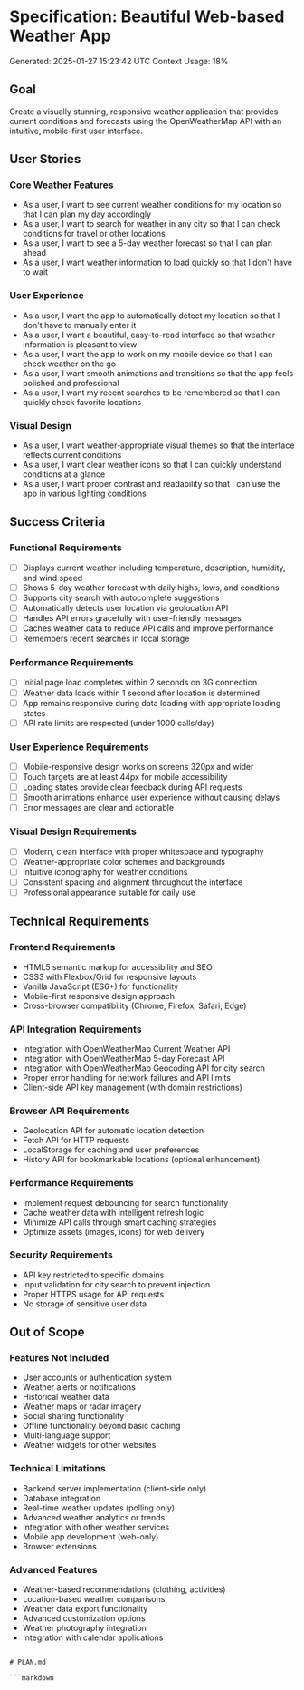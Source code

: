 # Specification: Beautiful Web-based Weather App
Generated: 2025-01-27 15:23:42 UTC
Context Usage: 18%

## Goal
Create a visually stunning, responsive weather application that provides current conditions and forecasts using the OpenWeatherMap API with an intuitive, mobile-first user interface.

## User Stories

### Core Weather Features
- As a user, I want to see current weather conditions for my location so that I can plan my day accordingly
- As a user, I want to search for weather in any city so that I can check conditions for travel or other locations
- As a user, I want to see a 5-day weather forecast so that I can plan ahead
- As a user, I want weather information to load quickly so that I don't have to wait

### User Experience
- As a user, I want the app to automatically detect my location so that I don't have to manually enter it
- As a user, I want a beautiful, easy-to-read interface so that weather information is pleasant to view
- As a user, I want the app to work on my mobile device so that I can check weather on the go
- As a user, I want smooth animations and transitions so that the app feels polished and professional
- As a user, I want my recent searches to be remembered so that I can quickly check favorite locations

### Visual Design
- As a user, I want weather-appropriate visual themes so that the interface reflects current conditions
- As a user, I want clear weather icons so that I can quickly understand conditions at a glance
- As a user, I want proper contrast and readability so that I can use the app in various lighting conditions

## Success Criteria

### Functional Requirements
- [ ] Displays current weather including temperature, description, humidity, and wind speed
- [ ] Shows 5-day weather forecast with daily highs, lows, and conditions
- [ ] Supports city search with autocomplete suggestions
- [ ] Automatically detects user location via geolocation API
- [ ] Handles API errors gracefully with user-friendly messages
- [ ] Caches weather data to reduce API calls and improve performance
- [ ] Remembers recent searches in local storage

### Performance Requirements
- [ ] Initial page load completes within 2 seconds on 3G connection
- [ ] Weather data loads within 1 second after location is determined
- [ ] App remains responsive during data loading with appropriate loading states
- [ ] API rate limits are respected (under 1000 calls/day)

### User Experience Requirements
- [ ] Mobile-responsive design works on screens 320px and wider
- [ ] Touch targets are at least 44px for mobile accessibility
- [ ] Loading states provide clear feedback during API requests
- [ ] Smooth animations enhance user experience without causing delays
- [ ] Error messages are clear and actionable

### Visual Design Requirements
- [ ] Modern, clean interface with proper whitespace and typography
- [ ] Weather-appropriate color schemes and backgrounds
- [ ] Intuitive iconography for weather conditions
- [ ] Consistent spacing and alignment throughout the interface
- [ ] Professional appearance suitable for daily use

## Technical Requirements

### Frontend Requirements
- HTML5 semantic markup for accessibility and SEO
- CSS3 with Flexbox/Grid for responsive layouts
- Vanilla JavaScript (ES6+) for functionality
- Mobile-first responsive design approach
- Cross-browser compatibility (Chrome, Firefox, Safari, Edge)

### API Integration Requirements
- Integration with OpenWeatherMap Current Weather API
- Integration with OpenWeatherMap 5-day Forecast API
- Integration with OpenWeatherMap Geocoding API for city search
- Proper error handling for network failures and API limits
- Client-side API key management (with domain restrictions)

### Browser API Requirements
- Geolocation API for automatic location detection
- Fetch API for HTTP requests
- LocalStorage for caching and user preferences
- History API for bookmarkable locations (optional enhancement)

### Performance Requirements
- Implement request debouncing for search functionality
- Cache weather data with intelligent refresh logic
- Minimize API calls through smart caching strategies
- Optimize assets (images, icons) for web delivery

### Security Requirements
- API key restricted to specific domains
- Input validation for city search to prevent injection
- Proper HTTPS usage for API requests
- No storage of sensitive user data

## Out of Scope

### Features Not Included
- User accounts or authentication system
- Weather alerts or notifications
- Historical weather data
- Weather maps or radar imagery
- Social sharing functionality
- Offline functionality beyond basic caching
- Multi-language support
- Weather widgets for other websites

### Technical Limitations
- Backend server implementation (client-side only)
- Database integration
- Real-time weather updates (polling only)
- Advanced weather analytics or trends
- Integration with other weather services
- Mobile app development (web-only)
- Browser extensions

### Advanced Features
- Weather-based recommendations (clothing, activities)
- Location-based weather comparisons
- Weather data export functionality
- Advanced customization options
- Weather photography integration
- Integration with calendar applications
```

# PLAN.md

```markdown